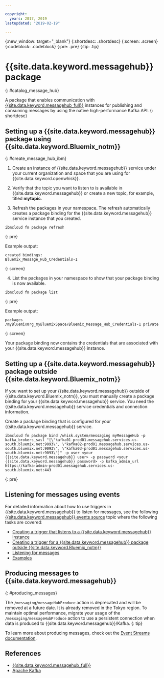 ```yaml
---

copyright:
  years: 2017, 2019
lastupdated: "2019-02-19"

---
```


{:new_window: target="_blank"}
{:shortdesc: .shortdesc}
{:screen: .screen}
{:codeblock: .codeblock}
{:pre: .pre}
{:tip: .tip}

# {{site.data.keyword.messagehub}} package
{: #catalog_message_hub}

A package that enables communication with [{{site.data.keyword.messagehub_full}}](https://developer.ibm.com/messaging/message-hub) instances for publishing and consuming messages by using the native high-performance Kafka API.
{: shortdesc}

## Setting up a {{site.data.keyword.messagehub}} package using {{site.data.keyword.Bluemix_notm}}
{: #create_message_hub_ibm}

1. Create an instance of {{site.data.keyword.messagehub}} service under your current organization and space that you are using for {{site.data.keyword.openwhisk}}.

2. Verify that the topic you want to listen to is available in {{site.data.keyword.messagehub}} or create a new topic, for example, titled **mytopic**.

3. Refresh the packages in your namespace. The refresh automatically creates a package binding for the {{site.data.keyword.messagehub}} service instance that you created.
  ```
  ibmcloud fn package refresh
  ```
  {: pre}

  Example output:
  ```
  created bindings:
  Bluemix_Message_Hub_Credentials-1
  ```
  {: screen}

4. List the packages in your namespace to show that your package binding is now available.
  ```
  ibmcloud fn package list
  ```
  {: pre}

  Example output:
  ```
  packages
  /myBluemixOrg_myBluemixSpace/Bluemix_Message_Hub_Credentials-1 private
  ```
  {: screen}

  Your package binding now contains the credentials that are associated with your {{site.data.keyword.messagehub}} instance.

## Setting up a {{site.data.keyword.messagehub}} package outside {{site.data.keyword.Bluemix_notm}}

If you want to set up your {{site.data.keyword.messagehub}} outside of {{site.data.keyword.Bluemix_notm}}, you must manually create a package binding for your {{site.data.keyword.messagehub}} service. You need the {{site.data.keyword.messagehub}} service credentials and connection information.

Create a package binding that is configured for your {{site.data.keyword.messagehub}} service.
```
ibmcloud fn package bind /whisk.system/messaging myMessageHub -p kafka_brokers_sasl "[\"kafka01-prod01.messagehub.services.us-south.bluemix.net:9093\", \"kafka02-prod01.messagehub.services.us-south.bluemix.net:9093\", \"kafka03-prod01.messagehub.services.us-south.bluemix.net:9093\"]" -p user <your {{site.data.keyword.messagehub}} user> -p password <your {{site.data.keyword.messagehub}} password> -p kafka_admin_url https://kafka-admin-prod01.messagehub.services.us-south.bluemix.net:443
```
{: pre}

## Listening for messages using events

For detailed information about how to use triggers in {{site.data.keyword.messagehub}} to listen for messages, see the following
[{{site.data.keyword.messagehub}} events source](/docs/openwhisk/openwhisk_messagehub.html) topic where the following tasks are covered:
* [Creating a trigger that listens to a {{site.data.keyword.messagehub}} instance](/docs/openwhisk/openwhisk_messagehub.html#create_message_hub_trigger)
* [Creating a trigger for a {{site.data.keyword.messagehub}} package outside {{site.data.keyword.Bluemix_notm}}](/docs/openwhisk/openwhisk_messagehub.html#create_message_hub_trigger_outside)
* [Listening for messages](/docs/openwhisk_messagehub.html#message_hub_listen)
* [Examples](/docs/openwhisk/openwhisk_messagehub.html#examples)

## Producing messages to {{site.data.keyword.messagehub}}
{: #producing_messages}

The `/messaging/messageHubProduce` action is deprecated and will be removed at a future date. It is already removed in the Tokyo region. To maintain optimal performance, migrate your usage of the `/messaging/messageHubProduce` action to use a persistent connection when data is produced to {{site.data.keyword.messagehub}}/Kafka.
{: tip}

To learn more about producing messages, check out the [Event Streams documentation](/docs/services/EventStreams/eventstreams112.html#producing_messages).

## References
- [{{site.data.keyword.messagehub_full}}](https://developer.ibm.com/messaging/message-hub/)
- [Apache Kafka](https://kafka.apache.org/)
